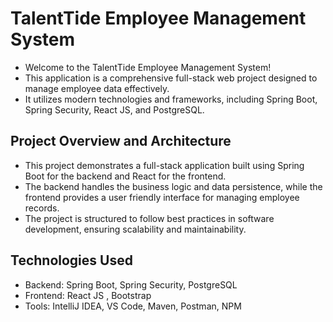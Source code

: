 # TalentTide Employee Management System
- Welcome to the TalentTide Employee Management System! 
- This application is a comprehensive full-stack web project designed to manage employee data effectively.
- It utilizes modern technologies and frameworks, including Spring Boot, Spring Security, React JS, and PostgreSQL.

## Project Overview and Architecture
- This project demonstrates a full-stack application built using Spring Boot for the backend and React for the frontend. 
- The backend handles the business logic and data persistence, while the frontend provides a user friendly interface for managing employee records. 
- The project is structured to follow best practices in software development, ensuring scalability and maintainability.

## Technologies Used
- Backend: Spring Boot, Spring Security, PostgreSQL
- Frontend: React JS , Bootstrap
- Tools: IntelliJ IDEA, VS Code, Maven, Postman, NPM
